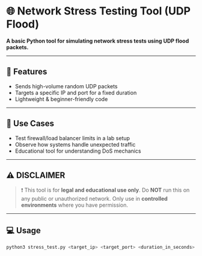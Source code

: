 # 🌐 Network Stress Testing Tool (UDP Flood)

**A basic Python tool for simulating network stress tests using UDP flood packets.**

---

## 🚀 Features

- Sends high-volume random UDP packets
- Targets a specific IP and port for a fixed duration
- Lightweight & beginner-friendly code

---

## 🧠 Use Cases

- Test firewall/load balancer limits in a lab setup
- Observe how systems handle unexpected traffic
- Educational tool for understanding DoS mechanics

---

## ⚠️ DISCLAIMER

> ❗ This tool is for **legal and educational use only**.
> Do **NOT** run this on any public or unauthorized network.
> Only use in **controlled environments** where you have permission.

---

## 💻 Usage

```bash
python3 stress_test.py <target_ip> <target_port> <duration_in_seconds>
